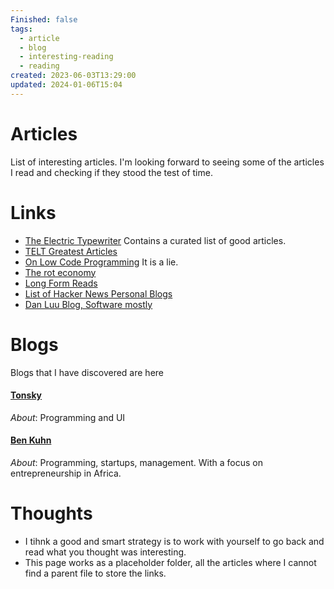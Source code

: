 ```yaml
---
Finished: false
tags:
  - article
  - blog
  - interesting-reading
  - reading
created: 2023-06-03T13:29:00
updated: 2024-01-06T15:04
---
```

# Articles

List of interesting articles. I'm looking forward to seeing some of the articles I read and checking if they stood the test of time. 





# Links
- [The Electric Typewriter](https://tetw.org) Contains a curated list of good articles. 
- [TELT Greatest Articles](https://tetw.org/Greats)
- [On Low Code Programming](https://jaylittle.com/post/view/2023/4/low-code-software-development-is-a-lie) It is a lie. 
- [The rot economy](https://wheresyoured.at/p/the-rot-economy) 
- [Long Form Reads](https://www.danhock.com/long-form-reads)
- [List of Hacker News Personal Blogs](https://github.com/outcoldman/hackernews-personal-blogs)
- [Dan Luu Blog, Software mostly](https://danluu.com/)



# Blogs 
Blogs that I have discovered are here

#### [Tonsky](https://tonsky.me/)
*About*: Programming and UI

#### [Ben Kuhn](https://www.benkuhn.net/)
*About*: Programming, startups, management. With a focus on entrepreneurship in Africa. 


# Thoughts 
- I tihnk a good and smart strategy is to work with yourself to go back and read what you thought was interesting. 
- This page works as a placeholder folder, all the articles where I cannot find a parent file to store the links.



